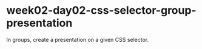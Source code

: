 # week02-day02-css-selector-group-presentation
In groups, create a presentation on a given CSS selector.
